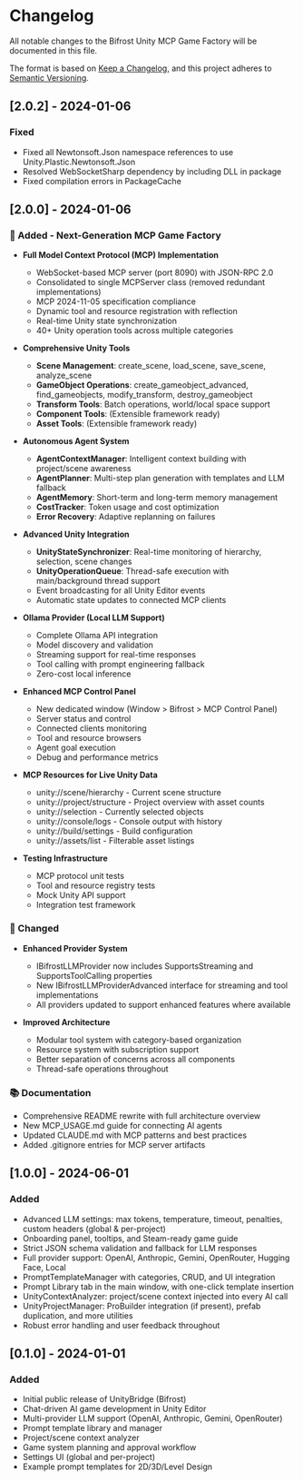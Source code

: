# Changelog

All notable changes to the Bifrost Unity MCP Game Factory will be documented in this file.

The format is based on [Keep a Changelog](https://keepachangelog.com/en/1.0.0/),
and this project adheres to [Semantic Versioning](https://semver.org/spec/v2.0.0.html).

## [2.0.2] - 2024-01-06

### Fixed
- Fixed all Newtonsoft.Json namespace references to use Unity.Plastic.Newtonsoft.Json
- Resolved WebSocketSharp dependency by including DLL in package
- Fixed compilation errors in PackageCache

## [2.0.0] - 2024-01-06

### 🚀 Added - Next-Generation MCP Game Factory

- **Full Model Context Protocol (MCP) Implementation**
  - WebSocket-based MCP server (port 8090) with JSON-RPC 2.0
  - Consolidated to single MCPServer class (removed redundant implementations)
  - MCP 2024-11-05 specification compliance
  - Dynamic tool and resource registration with reflection
  - Real-time Unity state synchronization
  - 40+ Unity operation tools across multiple categories
  
- **Comprehensive Unity Tools**
  - **Scene Management**: create_scene, load_scene, save_scene, analyze_scene
  - **GameObject Operations**: create_gameobject_advanced, find_gameobjects, modify_transform, destroy_gameobject
  - **Transform Tools**: Batch operations, world/local space support
  - **Component Tools**: (Extensible framework ready)
  - **Asset Tools**: (Extensible framework ready)
  
- **Autonomous Agent System**
  - **AgentContextManager**: Intelligent context building with project/scene awareness
  - **AgentPlanner**: Multi-step plan generation with templates and LLM fallback
  - **AgentMemory**: Short-term and long-term memory management
  - **CostTracker**: Token usage and cost optimization
  - **Error Recovery**: Adaptive replanning on failures
  
- **Advanced Unity Integration**
  - **UnityStateSynchronizer**: Real-time monitoring of hierarchy, selection, scene changes
  - **UnityOperationQueue**: Thread-safe execution with main/background thread support
  - Event broadcasting for all Unity Editor events
  - Automatic state updates to connected MCP clients
  
- **Ollama Provider (Local LLM Support)**
  - Complete Ollama API integration
  - Model discovery and validation
  - Streaming support for real-time responses
  - Tool calling with prompt engineering fallback
  - Zero-cost local inference
  
- **Enhanced MCP Control Panel**
  - New dedicated window (Window > Bifrost > MCP Control Panel)
  - Server status and control
  - Connected clients monitoring
  - Tool and resource browsers
  - Agent goal execution
  - Debug and performance metrics
  
- **MCP Resources for Live Unity Data**
  - unity://scene/hierarchy - Current scene structure
  - unity://project/structure - Project overview with asset counts
  - unity://selection - Currently selected objects
  - unity://console/logs - Console output with history
  - unity://build/settings - Build configuration
  - unity://assets/list - Filterable asset listings
  
- **Testing Infrastructure**
  - MCP protocol unit tests
  - Tool and resource registry tests
  - Mock Unity API support
  - Integration test framework

### 🔄 Changed

- **Enhanced Provider System**
  - IBifrostLLMProvider now includes SupportsStreaming and SupportsToolCalling properties
  - New IBifrostLLMProviderAdvanced interface for streaming and tool implementations
  - All providers updated to support enhanced features where available
  
- **Improved Architecture**
  - Modular tool system with category-based organization
  - Resource system with subscription support
  - Better separation of concerns across all components
  - Thread-safe operations throughout

### 📚 Documentation

- Comprehensive README rewrite with full architecture overview
- New MCP_USAGE.md guide for connecting AI agents
- Updated CLAUDE.md with MCP patterns and best practices
- Added .gitignore entries for MCP server artifacts

## [1.0.0] - 2024-06-01

### Added

- Advanced LLM settings: max tokens, temperature, timeout, penalties, custom headers (global & per-project)
- Onboarding panel, tooltips, and Steam-ready game guide
- Strict JSON schema validation and fallback for LLM responses
- Full provider support: OpenAI, Anthropic, Gemini, OpenRouter, Hugging Face, Local
- PromptTemplateManager with categories, CRUD, and UI integration
- Prompt Library tab in the main window, with one-click template insertion
- UnityContextAnalyzer: project/scene context injected into every AI call
- UnityProjectManager: ProBuilder integration (if present), prefab duplication, and more utilities
- Robust error handling and user feedback throughout

## [0.1.0] - 2024-01-01

### Added

- Initial public release of UnityBridge (Bifrost)
- Chat-driven AI game development in Unity Editor
- Multi-provider LLM support (OpenAI, Anthropic, Gemini, OpenRouter)
- Prompt template library and manager
- Project/scene context analyzer
- Game system planning and approval workflow
- Settings UI (global and per-project)
- Example prompt templates for 2D/3D/Level Design
